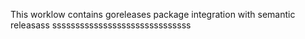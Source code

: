 This worklow contains goreleases package integration with semantic releasass
ssssssssssssssssssssssssssssss
